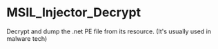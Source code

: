 # MSIL_Injector_Decrypt

Decrypt and dump the .net PE file from its resource.  (It's usually used in malware tech)
